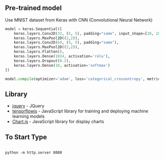 [//]: # (# Hand Written Digit Recognition)

[//]: # ( Hand Written Digit Recognition using javascript library tensorflowjs)
 
[//]: # (## Live Demo)

[//]: # (**[https://bensonruan.com/handwritten-digit-recognition-with-tensorflow-js/]&#40;https://bensonruan.com/handwritten-digit-recognition-with-tensorflow-js/&#41;**)

[//]: # ()
[//]: # (![handwritten-recognition]&#40;https://bensonruan.com/wp-content/uploads/2019/09/handwritten-recognition-5.gif&#41;)

[//]: # ( )
[//]: # (## Installing)

[//]: # (Clone this repository to your local computer)

[//]: # (``` bash)

[//]: # (git https://github.com/bensonruan/Hand-Written-Digit-Recognition.git)

[//]: # (```)

[//]: # (Point your localhost to the cloned root directory)

[//]: # ()
[//]: # (Browse to http://localhost/index.html  )

[//]: # (## Start Predicting Hand Written Digit)

[//]: # (* Draw on the canvas with your mouse on desktop or your finger on your mobile)

[//]: # (* Click "Predict" to get result of the hand written digit prediction)

[//]: # (* Click "Clean" to start drawing again)

## Pre-trained model 
Use MNIST dataset from Keras with CNN (Convolutional Neural Network)
```python
model = keras.Sequential([
    keras.layers.Conv2D(32, (5, 5), padding="same", input_shape=[28, 28, 1]),
    keras.layers.MaxPool2D((2,2)),
    keras.layers.Conv2D(64, (5, 5), padding="same"),    
    keras.layers.MaxPool2D((2,2)),    
    keras.layers.Flatten(),   
    keras.layers.Dense(1024, activation='relu'),    
    keras.layers.Dropout(0.2),   
    keras.layers.Dense(10, activation='softmax')
])

model.compile(optimizer='adam', loss='categorical_crossentropy', metrics=['accuracy'])
```

## Library
* [jquery](https://code.jquery.com/jquery-3.3.1.min.js) - JQuery
* [tensorflowjs](https://github.com/tensorflow/tfjs) - JavaScript library for training and deploying machine learning models
* [Chart.js](https://github.com/chartjs/Chart.js) - JavaScript library for display charts

## To Start Type

```shell

python -m http.server 8080

```